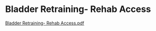 # Bladder Retraining- Rehab Access

[Bladder Retraining- Rehab Access.pdf](Bladder%20Retraining-%20Rehab%20Access%2097038b97121d4ce5a80ffd2bc50e81d2/Bladder_Retraining-_Rehab_Access.pdf)
